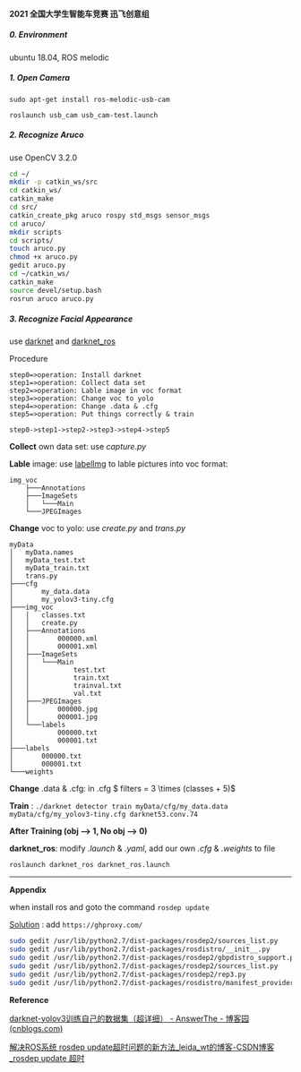 #### 2021 全国大学生智能车竞赛 迅飞创意组

##### 0. Environment

ubuntu 18.04, ROS melodic

##### 1. Open Camera

`sudo apt-get install ros-melodic-usb-cam` 

`roslaunch usb_cam usb_cam-test.launch`

##### 2. Recognize Aruco

use OpenCV 3.2.0

```bash
cd ~/
mkdir -p catkin_ws/src
cd catkin_ws/
catkin_make
cd src/
catkin_create_pkg aruco rospy std_msgs sensor_msgs
cd aruco/
mkdir scripts
cd scripts/
touch aruco.py
chmod +x aruco.py 
gedit aruco.py 
cd ~/catkin_ws/
catkin_make
source devel/setup.bash
rosrun aruco aruco.py 
```

##### 3. Recognize Facial Appearance

use [darknet](https://pjreddie.com/darknet/) and [darknet_ros](https://github.com/leggedrobotics/darknet_ros) 

Procedure

```flow
step0=>operation: Install darknet
step1=>operation: Collect data set
step2=>operation: Lable image in voc format
step3=>operation: Change voc to yolo
step4=>operation: Change .data & .cfg
step5=>operation: Put things correctly & train

step0->step1->step2->step3->step4->step5
```

**Collect** own data set:  use *capture.py*

**Lable** image: use [labelImg](https://github.com/tzutalin/labelImg) to lable pictures into voc format: 

	img_voc
		├───Annotations
		├───ImageSets
		│   └───Main
		└───JPEGImages

**Change** voc to yolo: use *create.py* and *trans.py*

```
myData
│   myData.names
│   myData_test.txt
│   myData_train.txt
│   trans.py
├───cfg
│       my_data.data
│       my_yolov3-tiny.cfg
├───img_voc
│   │   classes.txt
│   │   create.py
│   ├───Annotations
│   │       000000.xml
│   │       000001.xml
│   ├───ImageSets
│   │   └───Main
│   │           test.txt
│   │           train.txt
│   │           trainval.txt
│   │           val.txt
│   ├───JPEGImages
│   │       000000.jpg
│   │       000001.jpg
│   └───labels
│           000000.txt
│           000001.txt
├───labels
│       000000.txt
│       000001.txt
└───weights
```

**Change** .data & .cfg: in .cfg $ filters = 3 \times (classes + 5)$

**Train** : `./darknet detector train myData/cfg/my_data.data myData/cfg/my_yolov3-tiny.cfg darknet53.conv.74`

**After Training (obj --> 1, No obj --> 0)**

**darknet_ros**:  modify *.launch* & *.yaml*, add our own *.cfg* & *.weights* to file

`roslaunch darknet_ros darknet_ros.launch`

---

**Appendix**

when install ros and goto the command `rosdep update`

[Solution](https://blog.csdn.net/leida_wt/article/details/115120940) : add `https://ghproxy.com/`

```bash
sudo gedit /usr/lib/python2.7/dist-packages/rosdep2/sources_list.py
sudo gedit /usr/lib/python2.7/dist-packages/rosdistro/__init__.py
sudo gedit /usr/lib/python2.7/dist-packages/rosdep2/gbpdistro_support.py
sudo gedit /usr/lib/python2.7/dist-packages/rosdep2/sources_list.py
sudo gedit /usr/lib/python2.7/dist-packages/rosdep2/rep3.py
sudo gedit /usr/lib/python2.7/dist-packages/rosdistro/manifest_provider/github.py
```



**Reference**

[darknet-yolov3训练自己的数据集（超详细） - AnswerThe - 博客园 (cnblogs.com)](https://www.cnblogs.com/answerThe/p/11481564.html)

[解决ROS系统 rosdep update超时问题的新方法_leida_wt的博客-CSDN博客_rosdep update 超时](https://blog.csdn.net/leida_wt/article/details/115120940)

